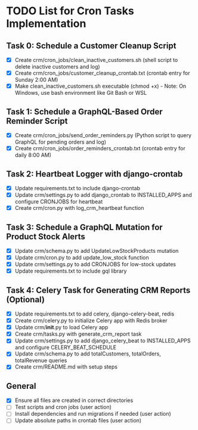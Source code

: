 # TODO List for Cron Tasks Implementation

## Task 0: Schedule a Customer Cleanup Script
- [x] Create crm/cron_jobs/clean_inactive_customers.sh (shell script to delete inactive customers and log)
- [x] Create crm/cron_jobs/customer_cleanup_crontab.txt (crontab entry for Sunday 2:00 AM)
- [x] Make clean_inactive_customers.sh executable (chmod +x) - Note: On Windows, use bash environment like Git Bash or WSL

## Task 1: Schedule a GraphQL-Based Order Reminder Script
- [x] Create crm/cron_jobs/send_order_reminders.py (Python script to query GraphQL for pending orders and log)
- [x] Create crm/cron_jobs/order_reminders_crontab.txt (crontab entry for daily 8:00 AM)

## Task 2: Heartbeat Logger with django-crontab
- [x] Update requirements.txt to include django-crontab
- [x] Update crm/settings.py to add django_crontab to INSTALLED_APPS and configure CRONJOBS for heartbeat
- [x] Create crm/cron.py with log_crm_heartbeat function

## Task 3: Schedule a GraphQL Mutation for Product Stock Alerts
- [x] Update crm/schema.py to add UpdateLowStockProducts mutation
- [x] Update crm/cron.py to add update_low_stock function
- [x] Update crm/settings.py to add CRONJOBS for low-stock updates
- [x] Update requirements.txt to include gql library

## Task 4: Celery Task for Generating CRM Reports (Optional)
- [x] Update requirements.txt to add celery, django-celery-beat, redis
- [x] Create crm/celery.py to initialize Celery app with Redis broker
- [x] Update crm/__init__.py to load Celery app
- [x] Create crm/tasks.py with generate_crm_report task
- [x] Update crm/settings.py to add django_celery_beat to INSTALLED_APPS and configure CELERY_BEAT_SCHEDULE
- [x] Update crm/schema.py to add totalCustomers, totalOrders, totalRevenue queries
- [x] Create crm/README.md with setup steps

## General
- [x] Ensure all files are created in correct directories
- [ ] Test scripts and cron jobs (user action)
- [ ] Install dependencies and run migrations if needed (user action)
- [ ] Update absolute paths in crontab files (user action)

